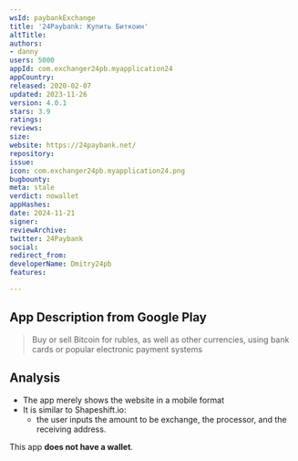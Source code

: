 ```yaml
---
wsId: paybankExchange
title: '24Paybank: Купить Биткоин'
altTitle: 
authors:
- danny
users: 5000
appId: com.exchanger24pb.myapplication24
appCountry: 
released: 2020-02-07
updated: 2023-11-26
version: 4.0.1
stars: 3.9
ratings: 
reviews: 
size: 
website: https://24paybank.net/
repository: 
issue: 
icon: com.exchanger24pb.myapplication24.png
bugbounty: 
meta: stale
verdict: nowallet
appHashes: 
date: 2024-11-21
signer: 
reviewArchive: 
twitter: 24Paybank
social: 
redirect_from: 
developerName: Dmitry24pb
features: 

---
```


## App Description from Google Play 

> Buy or sell Bitcoin for rubles, as well as other currencies, using bank cards or popular electronic payment systems

## Analysis 

- The app merely shows the website in a mobile format 
- It is similar to Shapeshift.io: 
  - the user inputs the amount to be exchange, the processor, and the receiving address.

This app **does not have a wallet**. 